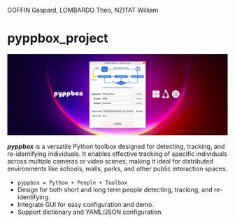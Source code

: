 GOFFIN Gaspard, LOMBARDO Théo, NZITAT William

# pyppbox_project

<img src="https://raw.githubusercontent.com/rathaROG/screenshot/master/pyppbox/pyppbox_new_wide.png"><br />

***pyppbox*** is a versatile Python toolbox designed for detecting, tracking, and re-identifying individuals. It enables effective tracking of specific individuals across multiple cameras or video scenes, making it ideal for distributed environments like schools, malls, parks, and other public interaction spaces.


* ` pyppbox = Python + People + Toolbox `
* Design for both short and long term people detecting, tracking, and re-identifying.
* Integrate GUI for easy configuration and demo.
* Support dictionary and YAML/JSON configuration.


